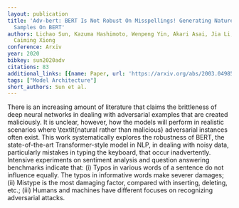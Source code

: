 ```yaml
---
layout: publication
title: 'Adv-bert: BERT Is Not Robust On Misspellings! Generating Nature Adversarial
  Samples On BERT'
authors: Lichao Sun, Kazuma Hashimoto, Wenpeng Yin, Akari Asai, Jia Li, Philip Yu,
  Caiming Xiong
conference: Arxiv
year: 2020
bibkey: sun2020adv
citations: 83
additional_links: [{name: Paper, url: 'https://arxiv.org/abs/2003.04985'}]
tags: ["Model Architecture"]
short_authors: Sun et al.
---
```

There is an increasing amount of literature that claims the brittleness of
deep neural networks in dealing with adversarial examples that are created
maliciously. It is unclear, however, how the models will perform in realistic
scenarios where \textit\{natural rather than malicious\} adversarial instances
often exist. This work systematically explores the robustness of BERT, the
state-of-the-art Transformer-style model in NLP, in dealing with noisy data,
particularly mistakes in typing the keyboard, that occur inadvertently.
Intensive experiments on sentiment analysis and question answering benchmarks
indicate that: (i) Typos in various words of a sentence do not influence
equally. The typos in informative words make severer damages; (ii) Mistype is
the most damaging factor, compared with inserting, deleting, etc.; (iii) Humans
and machines have different focuses on recognizing adversarial attacks.
